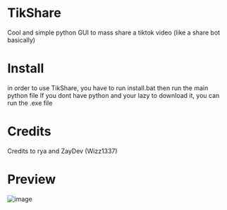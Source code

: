 # TikShare
Cool and simple python GUI to mass share a tiktok video (like a share bot basically)

# Install
in order to use TikShare, you have to run install.bat then run the main python file
If you dont have python and your lazy to download it, you can run the .exe file

# Credits
Credits to rya and ZayDev (Wizz1337)

# Preview
![image](https://cdn.discordapp.com/attachments/938247228609409087/967511362647511090/unknown.png)
